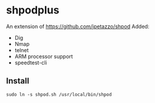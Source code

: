 # shpodplus

An extension of https://github.com/jpetazzo/shpod
Added:

- Dig
- Nmap
- telnet
- ARM processor support
- speedtest-cli

## Install

`sudo ln -s shpod.sh /usr/local/bin/shpod`
